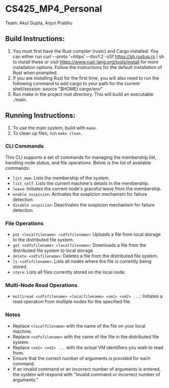 # CS425_MP4_Personal
Team: Akul Gupta, Arjun Prabhu


## Build Instructions:

1. You must first have the Rust compiler (rustc) and Cargo installed. You can either run curl --proto '=https' --tlsv1.2 -sSf https://sh.rustup.rs | sh to install these or visit https://www.rust-lang.org/tools/install for more installation options. Follow the instructions for the default installation of Rust when prompted.
2. If you are installing Rust for the first time, you will also need to run the following command to add cargo to your path for the current shell/session: source "$HOME/.cargo/env"
3. Run make in the project root directory. This will build an executable ./main.



## Running Instructions: 

1. To use the main system, build with `make`.
2. To clean up files, run `make clean`.  

### CLI Commands

This CLI supports a set of commands for managing the membership list, handling node status, and file operations. Below is the list of available commands:

- `list_mem`: Lists the membership of the system.
- `list_self`: Lists the current machine's details in the membership.
- `leave`: Initiates the current node's graceful leave from the membership.
- `enable suspicion`: Activates the suspicion mechanism for failure detection.
- `disable suspicion`: Deactivates the suspicion mechanism for failure detection.

### File Operations

- `put <localfilename> <sdfsfilename>`: Uploads a file from local storage to the distributed file system.
- `get <sdfsfilename> <localfilename>`: Downloads a file from the distributed file system to local storage.
- `delete <sdfsfilename>`: Deletes a file from the distributed file system.
- `ls <sdfsfilename>`: Lists all nodes where the file is currently being stored.
- `store`: Lists all files currently stored on the local node.

### Multi-Node Read Operations

- `multiread <sdfsfilename> <localfilename> <vm1> <vm2> ...`: Initiates a read operation from multiple nodes for the specified file.

### Notes

- Replace `<localfilename>` with the name of the file on your local machine.
- Replace `<sdfsfilename>` with the name of the file in the distributed file system.
- Replace `<vm1> <vm2> ...` with the actual VM identifiers you wish to read from.
- Ensure that the correct number of arguments is provided for each command.
- If an invalid command or an incorrect number of arguments is entered, the system will respond with "Invalid command or incorrect number of arguments."